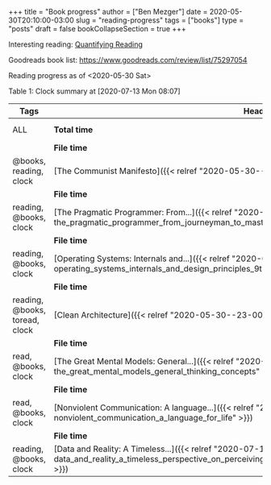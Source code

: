 +++
title = "Book progress"
author = ["Ben Mezger"]
date = 2020-05-30T20:10:00-03:00
slug = "reading-progress"
tags = ["books"]
type = "posts"
draft = false
bookCollapseSection = true
+++

Interesting reading: [Quantifying Reading](https://cflynn.us/posts/2020-03-27-quantifying-and-time-tracking-reading)

Goodreads book list: <https://www.goodreads.com/review/list/75297054>

Reading progress as of <span class="timestamp-wrapper"><span class="timestamp">&lt;2020-05-30 Sat&gt;</span></span>

<div class="table-caption">
  <span class="table-number">Table 1</span>:
  Clock summary at <span class="timestamp-wrapper"><span class="timestamp">[2020-07-13 Mon 08:07]</span></span>
</div>

| Tags                           | Headline                                                                                                                                                                         | Time         |
|--------------------------------|----------------------------------------------------------------------------------------------------------------------------------------------------------------------------------|--------------|
| ALL                            | **Total time**                                                                                                                                                                   | **1d 11:52** |
|                                | **File time**                                                                                                                                                                    | **2:36**     |
| @books, reading, clock         | [The Communist Manifesto]({{< relref "2020-05-30--22-53-04Z--the_communist_manifesto" >}})                                                                                       | 2:36         |
|                                | **File time**                                                                                                                                                                    | **11:23**    |
| reading, @books, clock         | [The Pragmatic Programmer: From...]({{< relref "2020-05-30--22-57-32Z--the_pragmatic_programmer_from_journeyman_to_master" >}})                                                  | 11:23        |
|                                | **File time**                                                                                                                                                                    | **3:24**     |
| reading, @books, clock         | [Operating Systems: Internals and...]({{< relref "2020-05-30--22-58-52Z--operating_systems_internals_and_design_principles_9th_edition" >}})                                     | 3:24         |
|                                | **File time**                                                                                                                                                                    | **3:28**     |
| reading, @books, toread, clock | [Clean Architecture]({{< relref "2020-05-30--23-00-17Z--clean_architecture" >}})                                                                                                 | 3:28         |
|                                | **File time**                                                                                                                                                                    | **5:48**     |
| read, @books, clock            | [The Great Mental Models: General...]({{< relref "2020-05-30--23-03-02Z--the_great_mental_models_general_thinking_concepts" >}})                                                 | 5:48         |
|                                | **File time**                                                                                                                                                                    | **8:12**     |
| read, @books, clock            | [Nonviolent Communication: A language...]({{< relref "2020-05-30--23-04-26Z--nonviolent_communication_a_language_for_life" >}})                                                  | 8:12         |
|                                | **File time**                                                                                                                                                                    | **1:01**     |
| reading, @books, clock         | [Data and Reality: A Timeless...]({{< relref "2020-07-13--10-28-10Z--data_and_reality_a_timeless_perspective_on_perceiving_and_managing_information_in_our_imprecise_world" >}}) | 1:01         |